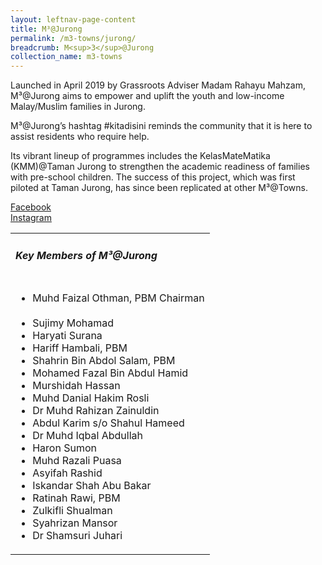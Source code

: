 ```yaml
---
layout: leftnav-page-content
title: M³@Jurong
permalink: /m3-towns/jurong/
breadcrumb: M<sup>3</sup>@Jurong
collection_name: m3-towns
---
```


Launched in April 2019 by Grassroots Adviser Madam Rahayu Mahzam, M³@Jurong aims to empower and uplift the youth and low-income Malay/Muslim families in Jurong. 

M³@Jurong’s hashtag #kitadisini reminds the community that it is here to assist residents who require help. 

Its vibrant lineup of programmes includes the KelasMateMatika (KMM)@Taman Jurong to strengthen the academic readiness of families with pre-school children. The success of this project, which was first piloted at Taman Jurong, has since been replicated at other M³@Towns. 

[Facebook](https://www.facebook.com/m3atjurong/) <br>
[Instagram](https://www.instagram.com/m3atjurong/) 

<table class="table-h">
  <tr>
  <td><h5>Key Members of M³@Jurong</h5></td>
  </tr>
  <tr>
  <td>
    <ul>
      <li>Muhd Faizal Othman, PBM Chairman</li><br>
      <li>Sujimy Mohamad</li>
<li>Haryati Surana</li>
<li>Hariff Hambali, PBM</li>
<li>Shahrin Bin Abdol Salam, PBM</li>
<li>Mohamed Fazal Bin Abdul Hamid</li>
<li>Murshidah Hassan</li>
<li>Muhd Danial Hakim Rosli</li>
<li>Dr Muhd Rahizan Zainuldin</li>
<li>Abdul Karim s/o Shahul Hameed</li>
<li>Dr Muhd Iqbal Abdullah</li>
<li>Haron Sumon</li>
<li>Muhd Razali Puasa</li>
<li>Asyifah Rashid</li>
<li>Iskandar Shah Abu Bakar</li>
<li>Ratinah Rawi, PBM</li>
<li>Zulkifli Shualman</li>
<li>Syahrizan Mansor</li>
<li>Dr Shamsuri Juhari</li>
    </ul>
    </td>
  </tr>
  </table>

